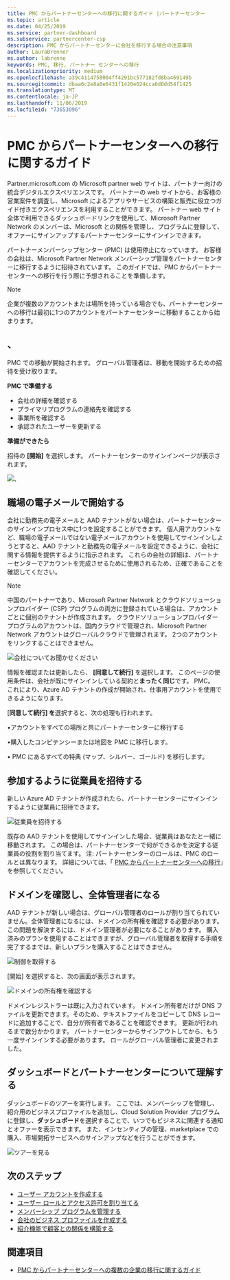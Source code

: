 ```yaml
---
title: PMC からパートナーセンターへの移行に関するガイド |パートナーセンター
ms.topic: article
ms.date: 04/25/2019
ms.service: partner-dashboard
ms.subservice: partnercenter-csp
description: PMC からパートナーセンターに会社を移行する場合の注意事項
author: LauraBrenner
ms.author: labrenne
keywords: PMC, 移行, パートナー センターへの移行
ms.localizationpriority: medium
ms.openlocfilehash: a39c4114758004ff4291bc577182fd8ba469149b
ms.sourcegitcommit: dbaa6c2e8a0e6431f1420e024cca6d0dd54f1425
ms.translationtype: MT
ms.contentlocale: ja-JP
ms.lasthandoff: 11/06/2019
ms.locfileid: "73653096"
---
```

# <a name="guide-to-migrating-from-pmc-to-partner-center"></a>PMC からパートナーセンターへの移行に関するガイド

Partner.microsoft.com の Microsoft partner web サイトは、パートナー向けの統合デジタルエクスペリエンスです。 パートナーの web サイトから、お客様の営業案件を調査し、Microsoft によるアプリやサービスの構築と販売に役立つガイド付きエクスペリエンスを利用することができます。 パートナー web サイト全体で利用できるダッシュボードリンクを使用して、Microsoft Partner Network のメンバーは、Microsoft との関係を管理し、プログラムに登録して、オファーにサインアップするパートナーセンターにサインインできます。 

パートナーメンバーシップセンター (PMC) は使用停止になっています。 お客様の会社は、Microsoft Partner Network メンバーシップ管理をパートナーセンターに移行するように招待されています。 このガイドでは、PMC からパートナーセンターへの移行を行う際に予想されることを準備します。

>[!Note]
>企業が複数のアカウントまたは場所を持っている場合でも、パートナーセンターへの移行は最初に1つのアカウントをパートナーセンターに移動することから始まります。

## <a name="get-started"></a>、

PMC での移動が開始されます。 グローバル管理者は、移動を開始するための招待を受け取ります。 

**PMC で準備する**
- 会社の詳細を確認する 
- プライマリプログラムの連絡先を確認する 
- 事業所を確認する
- 承認されたユーザーを更新する

**準備ができたら**

招待の **[開始]** を選択します。 パートナーセンターのサインインページが表示されます。

![、](images/migration/getstarted.jpg)

## <a name="start-with-your-work-email"></a>職場の電子メールで開始する

会社に勤務先の電子メールと AAD テナントがない場合は、パートナーセンターのサインインプロセス中に1つを設定することができます。 個人用アカウントなど、職場の電子メールではない電子メールアカウントを使用してサインインしようとすると、AAD テナントと勤務先の電子メールを設定できるように、会社に関する情報を提供するように指示されます。
これらの会社の詳細は、パートナーセンターでアカウントを完成させるために使用されるため、正確であることを確認してください。

>[!Note]
>中国のパートナーであり、Microsoft Partner Network とクラウドソリューションプロバイダー (CSP) プログラムの両方に登録されている場合は、アカウントごとに個別のテナントが作成されます。 クラウドソリューションプロバイダープログラムのアカウントは、国内クラウドで管理され、Microsoft Partner Network アカウントはグローバルクラウドで管理されます。 2つのアカウントをリンクすることはできません。

![会社についてお聞かせください](images/migration/newtellusabout.png)

情報を確認または更新したら、 **[同意して続行]** を選択します。
このページの使用条件は、会社が既にサインインしている契約と**まったく同じ**です。 PMC。  
これにより、Azure AD テナントの作成が開始され、仕事用アカウントを使用できるようになります。

[**同意して続行] を**選択すると、次の処理も行われます。

•アカウントをすべての場所と共にパートナーセンターに移行する

•購入したコンピテンシーまたは地図を PMC に移行します。

• PMC にあるすべての特典 (マップ、シルバー、ゴールド) を移行します。

## <a name="invite-employees-to-join-you"></a>参加するように従業員を招待する

新しい Azure AD テナントが作成されたら、パートナーセンターにサインインするように従業員に招待できます。

![従業員を招待する](images/migration/invite.png)


既存の AAD テナントを使用してサインインした場合、従業員はあなたと一緒に移動されます。 この場合は、パートナーセンターで何ができるかを決定する従業員の役割を割り当てます。 注: パートナーセンターのロールは、PMC のロールとは異なります。 詳細については、「 [PMC からパートナーセンターへの移行](move-pmc-pc-map.md)」を参照してください。

## <a name="verify-your-domain-and-become-a-global-admin"></a>ドメインを確認し、全体管理者になる  

AAD テナントが新しい場合は、グローバル管理者のロールが割り当てられていません。全体管理者になるには、ドメインの所有権を確認する必要があります。 この問題を解決するには、ドメイン管理者が必要になることがあります。 購入済みのプランを使用することはできますが、グローバル管理者を取得する手順を完了するまでは、新しいプランを購入することはできません。 

![制御を取得する](images/migration/takecontrol.png)

[開始] を選択すると、次の画面が表示されます。

![ドメインの所有権を確認する](images/migration/verifytxt.png)

ドメインレジストラーは既に入力されています。 ドメイン所有者だけが DNS ファイルを更新できます。そのため、テキストファイルをコピーして DNS レコードに追加することで、自分が所有者であることを確認できます。 更新が行われるまで数分かかります。 パートナーセンターからサインアウトしてから、もう一度サインインする必要があります。 ロールがグローバル管理者に変更されました。 


## <a name="get-acquainted-with-your-dashboard-and-partner-center"></a>ダッシュボードとパートナーセンターについて理解する

ダッシュボードのツアーを実行します。 ここでは、メンバーシップを管理し、紹介用のビジネスプロファイルを追加し、Cloud Solution Provider プログラムに登録し、**ダッシュボード**を選択することで、いつでもビジネスに関連する通知とオファーを表示できます。 また、インセンティブの管理、marketplace での購入、市場開拓サービスへのサインアップなどを行うことができます。  

![ツアーを見る](images/migration/fre.png)

## <a name="next-steps"></a>次のステップ

- [ユーザー アカウントを作成する](create-user-accounts-and-set-permissions.md)
- [ユーザー ロールとアクセス許可を割り当てる](permissions-overview.md)
- [メンバーシップ プログラムを管理する](renew-mpn-offers.md)
- [会社のビジネス プロファイルを作成する](create-a-marketing-profile.md)
- [紹介機能で顧客との関係を構築する](responding-to-referrals.md)

## <a name="see-also"></a>関連項目

- [PMC からパートナーセンターへの複数の企業の移行に関するガイド](move-multiple-companies.md)
